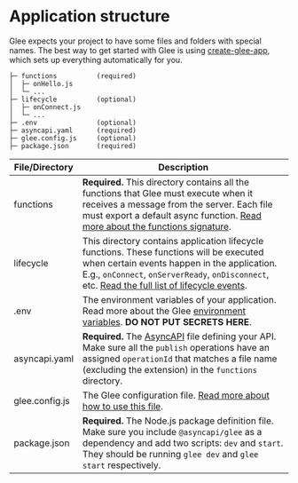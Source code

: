 # Application structure

Glee expects your project to have some files and folders with special names. The best way to get started with Glee is using [create-glee-app](https://github.com/asyncapi/create-glee-app), which sets up everything automatically for you.

```
├─ functions          (required)
│  ├─ onHello.js
│  └─ ...
├─ lifecycle          (optional)
│  ├─ onConnect.js
│  └─ ...
├─ .env               (optional)
├─ asyncapi.yaml      (required)
├─ glee.config.js     (optional)
├─ package.json       (required)
```

|File/Directory|Description|
|---|---|
|functions|**Required.** This directory contains all the functions that Glee must execute when it receives a message from the server. Each file must export a default async function. [Read more about the functions signature](./functions.md).
|lifecycle|This directory contains application lifecycle functions. These functions will be executed when certain events happen in the application. E.g., `onConnect`, `onServerReady`, `onDisconnect`, etc. [Read the full list of lifecycle events](./lifecycle-events.md).
|.env|The environment variables of your application. Read more about the Glee [environment variables](./env-vars.md). **DO NOT PUT SECRETS HERE**.
|asyncapi.yaml|**Required.** The [AsyncAPI](https://www.asyncapi.com/docs/specifications/latest) file defining your API. Make sure all the `publish` operations have an assigned `operationId` that matches a file name (excluding the extension) in the `functions` directory.
|glee.config.js|The Glee configuration file. [Read more about how to use this file](./config-file.md).
|package.json|**Required.** The Node.js package definition file. Make sure you include `@asyncapi/glee` as a dependency and add two scripts: `dev` and `start`. They should be running `glee dev` and `glee start` respectively.

